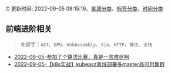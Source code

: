 :alarm_clock: 更新时间: 2022-09-05 09:15:19。[来源分类](../README.md)、[标签分类](../TAGS.md)、[时间分类](../TIMELINE.md)

## 前端进阶相关


> 关键字：`AST`、`GPU`、`WebAssembly`、`Vim`、`HTTP`、`算法`、`全栈`



- [2022-09-05-参加了个算法比赛，真是一言难尽啊](https://toutiao.io/k/3mxn8wi) 
- [2022-09-05-【k8s实战】kubeasz离线部署多master高可用集群](https://toutiao.io/k/1wumpw1) 